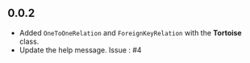 ## 0.0.2
- Added `OneToOneRelation` and `ForeignKeyRelation` with the __Tortoise__ class.
- Update the help message. Issue : #4
